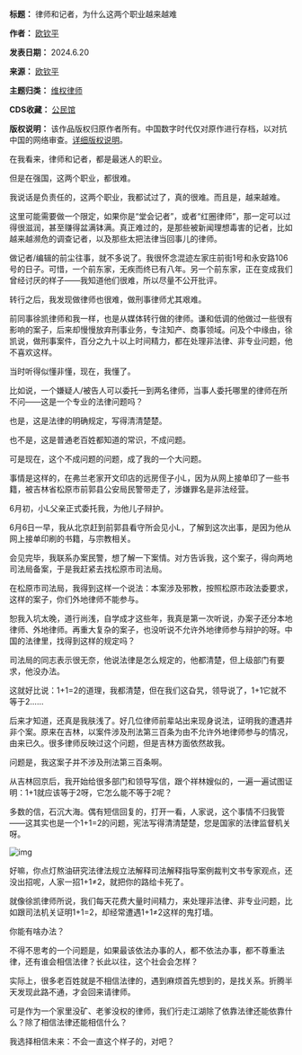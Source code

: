 

**标题：** 律师和记者，为什么这两个职业越来越难  

**作者：** [欧钦平](https://chinadigitaltimes.net/space/欧钦平)  

**发表日期：** 2024.6.20  

**来源：** [欧钦平](https://web.archive.org/web/https://mp.weixin.qq.com/s/B0ZSAN-ENAJUU0_j5OQlDA)  

**主题归类：** [维权律师](https://chinadigitaltimes.net/space/维权律师)  

**CDS收藏：** [公民馆](https://chinadigitaltimes.net/space/%E5%85%AC%E6%B0%91%E9%A6%86)  

**版权说明：** 该作品版权归原作者所有。中国数字时代仅对原作进行存档，以对抗中国的网络审查。[详细版权说明](https://chinadigitaltimes.net/chinese/copyright)。


在我看来，律师和记者，都是最迷人的职业。


但是在强国，这两个职业，都很难。


我说话是负责任的，这两个职业，我都试过了，真的很难。而且是，越来越难。


这里可能需要做一个限定，如果你是“堂会记者”，或者“红圈律师”，那一定可以过得很滋润，甚至赚得盆满钵满。真正难过的，是那些被新闻理想毒害的记者，比如越来越濒危的调查记者，以及那些太把法律当回事儿的律师。


做记者/编辑的前尘往事，就不多说了。我很怀念混迹左家庄前街1号和永安路106号的日子。可惜，一个前东家，无疾而终已有八年。另一个前东家，正在变成我们曾经讨厌的样子——我知道他们很难，所以尽量不公开批评。


转行之后，我发现做律师也很难，做刑事律师尤其艰难。


前同事徐凯律师和我一样，也是从媒体转行做的律师。谦和低调的他做过一些很有影响的案子，后来却慢慢放弃刑事业务，专注知产、商事领域。问及个中缘由，徐凯说，做刑事案件，百分之九十以上时间精力，都在处理非法律、非专业问题，他不喜欢这样。


当时听得似懂非懂，现在，我懂了。


比如说，一个嫌疑人/被告人可以委托一到两名律师，当事人委托哪里的律师在所不问——这是一个专业的法律问题吗？


也是，这是法律的明确规定，写得清清楚楚。


也不是，这是普通老百姓都知道的常识，不成问题。


可是现在，这个不成问题的问题，成了我的一个大问题。


事情是这样的，在弗兰老家开文印店的远房侄子小L，因为从网上接单印了一些书籍，被吉林省松原市前郭县公安局民警带走了，涉嫌罪名是非法经营。


6月初，小L父亲正式委托我，为他儿子辩护。


6月6日一早，我从北京赶到前郭县看守所会见小L，了解到这次出事，是因为他从网上接单印刷的书籍，与宗教相关。


会见完毕，我联系办案民警，想了解一下案情。对方告诉我，这个案子，得向两地司法局备案，于是我赶紧去找松原市司法局。


在松原市司法局，我得到这样一个说法：本案涉及邪教，按照松原市政法委要求，这样的案子，你们外地律师不能参与。


恕我入坑太晚，道行尚浅，自学成才这些年，我真是第一次听说，办案子还分本地律师、外地律师。再重大复杂的案子，也没听说不允许外地律师参与辩护的呀。中国的法律里，找得到这样的规定吗？


司法局的同志表示很无奈，他说法律是怎么规定的，他都清楚，但上级部门有要求，他没办法。


这就好比说：1+1=2的道理，我都清楚，但在我们这旮旯，领导说了，1+1它就不等于2……


后来才知道，还真是我肤浅了。好几位律师前辈站出来现身说法，证明我的遭遇并非个案。原来在吉林，以案件涉及刑法第三百条为由不允许外地律师参与的情况，由来已久。很多律师反映过这个问题，但是吉林方面依然故我。


问题是，我这案子并不涉及刑法第三百条啊。


从吉林回京后，我开始给很多部门和领导写信，跟个祥林嫂似的，一遍一遍试图证明：1+1就应该等于2呀，它怎么能不等于2呢？


多数的信，石沉大海。偶有短信回复的，打开一看，人家说，这个事情不归我管——这其实也是一个1+1=2的问题，宪法写得清清楚楚，您是国家的法律监督机关呀。


![img](https://chinadigitaltimes.net/chinese/files/2024/06/post-709114-66751a8c76b6c.)


好嘛，你点灯熬油研究法律法规立法解释司法解释指导案例裁判文书专家观点，还没出招呢，人家一招1+1≠2，就把你的路给卡死了。


就像徐凯律师所说，我们每天花费大量时间精力，来处理非法律、非专业问题，比如跟司法机关证明1+1=2，却经常遭遇1+1≠2这样的鬼打墙。


你能有啥办法？


不得不思考的一个问题是，如果最该依法办事的人，都不依法办事，都不尊重法律，还有谁会相信法律？长此以往，这个社会会怎样？


实际上，很多老百姓就是不相信法律的，遇到麻烦首先想到的，是找关系。折腾半天发现此路不通，才会回来请律师。


可是作为一个家里没矿、老爹没权的律师，我们行走江湖除了依靠法律还能依靠什么？除了相信法律还能相信什么？


我选择相信未来：不会一直这个样子的，对吧？

